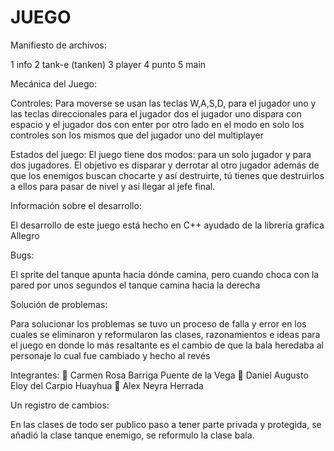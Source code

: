 # JUEGO

Manifiesto de archivos:

1 info
2 tank-e (tanken)
3 player
4 punto
5 main

Mecánica del Juego:

Controles:
Para moverse se usan las teclas W,A,S,D, para el jugador uno y las teclas direccionales para el jugador dos el jugador uno dispara  con espacio y el jugador dos con enter por otro lado en el modo en solo los controles son los mismos que del jugador uno del multiplayer

Estados del juego:
El juego tiene dos modos: para un solo jugador y para dos jugadores. El objetivo es disparar y derrotar al otro jugador además de que los enemigos buscan chocarte y así destruirte, tú tienes que destruirlos a ellos para pasar de nivel y así llegar al jefe final.

Información sobre el desarrollo:

El desarrollo de este juego está hecho en C++ ayudado de la librería grafica Allegro 

Bugs:

El sprite del tanque apunta hacia dónde camina, pero cuando choca con la pared por unos segundos el tanque camina hacia la derecha

Solución de problemas:

Para solucionar los problemas se tuvo un proceso de falla y error en los cuales se eliminaron y reformularon las clases, razonamientos e ideas para el juego en donde lo más resaltante es el cambio de que la bala heredaba al personaje lo cual fue cambiado y hecho al revés  

Integrantes:
	Carmen Rosa Barriga Puente de la Vega
	Daniel Augusto Eloy del Carpio Huayhua
	Alex Neyra Herrada

Un registro de cambios:

En las clases de todo ser publico paso a tener parte privada y protegida, se añadió la clase tanque enemigo, se reformulo la clase bala.
